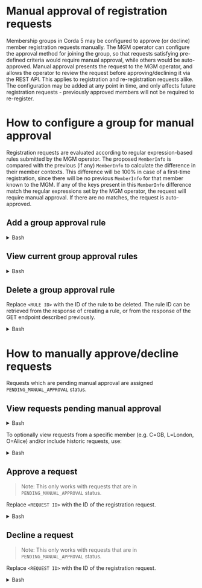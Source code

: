 # Manual approval of registration requests

Membership groups in Corda 5 may be configured to approve (or decline) member registration requests manually. The MGM operator can configure the approval method for joining the group, so that requests satisfying pre-defined criteria would require manual approval, while others would be auto-approved. Manual approval presents the request to the MGM operator, and allows the operator to review the request before approving/declining it via the REST API. This applies to registration and re-registration requests alike. The configuration may be added at any point in time, and only affects future registration requests - previously approved members will not be required to re-register.


# How to configure a group for manual approval

Registration requests are evaluated according to regular expression-based rules submitted by the MGM operator. The proposed `MemberInfo` is compared with the previous (if any) `MemberInfo` to calculate the difference in their member contexts. This difference will be 100% in case of a first-time registration, since there will be no previous `MemberInfo` for that member known to the MGM. If any of the keys present in this `MemberInfo` difference match the regular expressions set by the MGM operator, the request will require manual approval. If there are no matches, the request is auto-approved.

## Add a group approval rule

<details>
<summary>Bash</summary>

```bash
RULE_PARAMS='{"ruleParams":{"ruleRegex": "corda.*", "ruleLabel": "Review all changes to keys in the Corda namespace"}}'
curl --insecure -u admin:admin -d "$RULE_PARAMS" $API_URL/mgm/$MGM_HOLDING_ID/approval/rules
```

</details>

## View current group approval rules

<details>
<summary>Bash</summary>

```bash
curl --insecure -u admin:admin $API_URL/mgm/$MGM_HOLDING_ID/approval/rules
```

</details>

## Delete a group approval rule

Replace `<RULE ID>` with the ID of the rule to be deleted. The rule ID can be retrieved from the response of creating a rule, or from the response of the GET endpoint described previously.

<details>
<summary>Bash</summary>

```bash
RULE_ID=<RULE ID>
curl --insecure -u admin:admin -X DELETE $API_URL/mgm/$MGM_HOLDING_ID/approval/rules/$RULE_ID
```

</details>

# How to manually approve/decline requests

Requests which are pending manual approval are assigned `PENDING_MANUAL_APPROVAL` status.

## View requests pending manual approval

<details>
<summary>Bash</summary>

```bash
curl --insecure -u admin:admin https://localhost:8888/api/v1/mgm/$MGM_HOLDING_ID/registrations
```

</details>

To optionally view requests from a specific member (e.g. C=GB, L=London, O=Alice) and/or include historic requests, use:

<details>
<summary>Bash</summary>

```bash
curl --insecure -u admin:admin 'https://localhost:8888/api/v1/mgm/$MGM_HOLDING_ID/registrations?requestsubjectx500name=C%3DGB%2C%20L%3DLondon%2C%20O%3DAlice&viewhistoric=true'
```

</details>

## Approve a request
> Note: This only works with requests that are in `PENDING_MANUAL_APPROVAL` status.

Replace `<REQUEST ID>` with the ID of the registration request.

<details>
<summary>Bash</summary>

```bash
REQUEST_ID=<REQUEST ID>
curl --insecure -u admin:admin -X POST $API_URL/mgm/$MGM_HOLDING_ID/approve/$REQUEST_ID
```

</details>

## Decline a request
> Note: This only works with requests that are in `PENDING_MANUAL_APPROVAL` status.

Replace `<REQUEST ID>` with the ID of the registration request.

<details>
<summary>Bash</summary>

```bash
REQUEST_ID=<REQUEST ID>
REASON='{"reason":{"reason": "test"}}'
curl --insecure -u admin:admin -d "$REASON" $API_URL/mgm/$MGM_HOLDING_ID/decline/$REQUEST_ID
```

</details>
